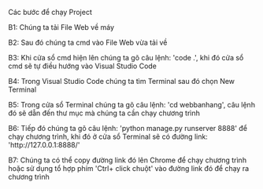 Các bước để chạy Project
<p>B1: Chúng ta tải File Web về máy</p>
<p>B2: Sau đó chúng ta cmd vào File Web vừa tải về</p>
<p>B3: Khi cửa sổ cmd hiện lên chúng ta gõ câu lệnh: 'code .', khi đó cửa sổ cmd sẽ tự điều hướng vào Visual Studio Code</p>
<p>B4: Trong Visual Studio Code chúng ta tìm Terminal sau đó chọn New Terminal</p>
<p>B5: Trong cửa sổ Terminal chúng ta gõ câu lệnh: 'cd webbanhang', câu lệnh đó sẽ dẫn đến thư mục mà chúng ta cần chạy chương trình</p>
<p>B6: Tiếp đó chúng ta gõ câu lệnh: 'python manage.py runserver 8888' để chạy chương trình, khi đó ở cửa sổ Terminal sẽ có đường link: 'http://127.0.0.1:8888/'</p>
<p>B7: Chúng ta có thể copy đường link đó lên Chrome để chạy chương trình hoặc sử dụng tổ hợp phím 'Ctrl+ click chuột' vào đường link đó để chạy ra chương trình</p>
